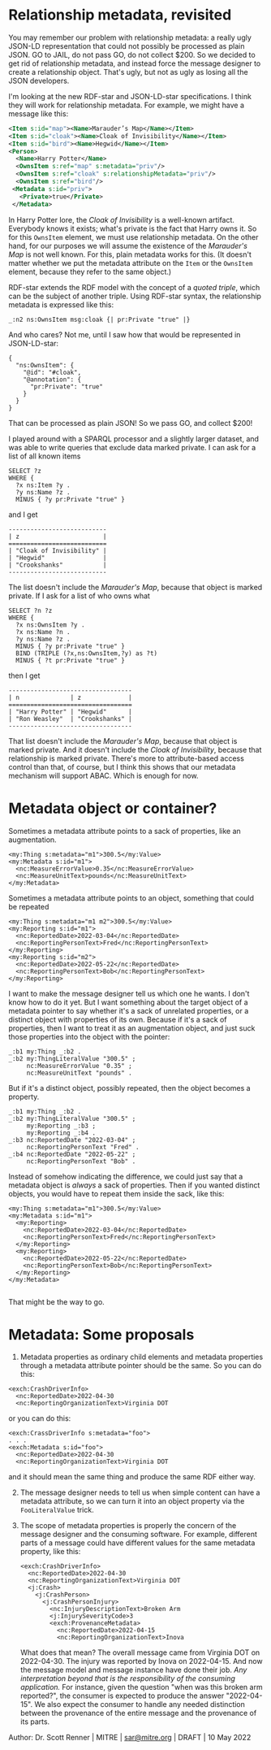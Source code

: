 # Relationship metadata, revisited

You may remember our problem with relationship metadata:  a really ugly JSON-LD representation that could not possibly be processed as plain JSON.  GO to JAIL, do not pass GO, do not collect $200.  So we decided to get rid of relationship metadata, and instead force the message designer to create a relationship object.  That's ugly, but not as ugly as losing all the JSON developers.

 I'm looking at the new RDF-star and JSON-LD-star specifications.  I think they will work for relationship metadata.  For example, we might have a message like this:

```XML
<Item s:id="map"><Name>Marauder’s Map</Name></Item>
<Item s:id="cloak"><Name>Cloak of Invisibility</Name></Item>
<Item s:id="bird"><Name>Hegwid</Name></Item>	
<Person>
  <Name>Harry Potter</Name>
  <OwnsItem s:ref="map" s:metadata="priv"/>
  <OwnsItem s:ref="cloak" s:relationshipMetadata="priv"/>
  <OwnsItem s:ref="bird"/>
 <Metadata s:id="priv">
   <Private>true</Private>
 </Metadata>
```

In Harry Potter lore, the *Cloak of Invisibility* is a well-known artifact.  Everybody knows it exists; what's private is the fact that Harry owns it.  So for this `OwnsItem` element, we must use relationship metadata.  On the other hand, for our purposes we will assume the existence of the *Marauder's Map* is not well known.  For this, plain metadata works for this.  (It doesn't matter whether we put the metadata attribute on the `Item` or the `OwnsItem` element, because they refer to the same object.)

RDF-star extends the RDF model with the concept of a *quoted triple*, which can be the subject of another triple.  Using RDF-star syntax, the relationship metadata is expressed like this:

```
_:n2 ns:OwnsItem msg:cloak {| pr:Private "true" |}
```

And who cares?  Not me, until I saw how that would be represented in JSON-LD-star:

```
{
  "ns:OwnsItem": {
    "@id": "#cloak",
    "@annotation": {
      "pr:Private": "true"
    }
  }
}
```

That can be processed as plain JSON!  So we pass GO, and collect $200!

I played around with a SPARQL processor and a slightly larger dataset, and was able to write queries that exclude data marked private.  I can ask for a list of all known items

```
SELECT ?z
WHERE {
  ?x ns:Item ?y .
  ?y ns:Name ?z .
  MINUS { ?y pr:Private "true" }
```

and I get

```
---------------------------
| z                       |
===========================
| "Cloak of Invisibility" |
| "Hegwid"                |
| "Crookshanks"           |
---------------------------
```

The list doesn't include the *Marauder's Map*, because that object is marked private.  If I ask for a list of who owns what

```
SELECT ?n ?z
WHERE {
  ?x ns:OwnsItem ?y .
  ?x ns:Name ?n .
  ?y ns:Name ?z .
  MINUS { ?y pr:Private "true" }
  BIND (TRIPLE (?x,ns:OwnsItem,?y) as ?t)
  MINUS { ?t pr:Private "true" }
```

then I get

```
----------------------------------
| n              | z             |
==================================
| "Harry Potter" | "Hegwid"      |
| "Ron Weasley"  | "Crookshanks" |
----------------------------------
```

That list doesn't include the *Marauder's Map*, because that object is marked private.  And it doesn't include the *Cloak of Invisibility*, because that relationship is marked private.  There's more to attribute-based access control than that, of course, but I think this shows that our metadata mechanism will support ABAC.  Which is enough for now.

# Metadata object or container?

Sometimes a metadata attribute points to a sack of properties, like an augmentation.

```
<my:Thing s:metadata="m1">300.5</my:Value>
<my:Metadata s:id="m1">
  <nc:MeasureErrorValue>0.35</nc:MeasureErrorValue>
  <nc:MeasureUnitText>pounds</nc:MeasureUnitText>
</my:Metadata>
```

Sometimes a metadata attribute points to an object, something that could be repeated

```
<my:Thing s:metadata="m1 m2">300.5</my:Value>
<my:Reporting s:id="m1">
  <nc:ReportedDate>2022-03-04</nc:ReportedDate>
  <nc:ReportingPersonText>Fred</nc:ReportingPersonText>
</my:Reporting>
<my:Reporting s:id="m2">
  <nc:ReportedDate>2022-05-22</nc:ReportedDate>
  <nc:ReportingPersonText>Bob</nc:ReportingPersonText>
</my:Reporting>
```

I want to make the message designer tell us which one he wants. I don't know how to do it yet.  But I want something about the target object of a metadata pointer to say whether it's a sack of unrelated properties, or a distinct object with properties of its own.  Because if it's a sack of properties, then I want to treat it as an augmentation object, and just suck those properties into the object with the pointer:

```
_:b1 my:Thing _:b2 .
_:b2 my:ThingLiteralValue "300.5" ;
     nc:MeasureErrorValue "0.35" ;
     nc:MeasureUnitText "pounds" .
```

But if it's a distinct object, possibly repeated, then the object becomes a property.

```
_:b1 my:Thing _:b2 .
_:b2 my:ThingLiteralValue "300.5" ;
     my:Reporting _:b3 ;
     my:Reporting _:b4 .
_:b3 nc:ReportedDate "2022-03-04" ;
     nc:ReportingPersonText "Fred" .
_:b4 nc:ReportedDate "2022-05-22" ;
     nc:ReportingPersonText "Bob" .     
```

Instead of somehow indicating the difference, we could just say that a metadata object is *always* a sack of properties.  Then if you wanted distinct objects, you would have to repeat them inside the sack, like this:

```
<my:Thing s:metadata="m1">300.5</my:Value>
<my:Metadata s:id="m1">
  <my:Reporting>
    <nc:ReportedDate>2022-03-04</nc:ReportedDate>
    <nc:ReportingPersonText>Fred</nc:ReportingPersonText>
  </my:Reporting>
  <my:Reporting>
    <nc:ReportedDate>2022-05-22</nc:ReportedDate>
    <nc:ReportingPersonText>Bob</nc:ReportingPersonText>
  </my:Reporting>
</my:Metadata>
  
```

That might be the way to go.

# Metadata: Some proposals

1.  Metadata properties as ordinary child elements and metadata properties through a metadata attribute pointer should be the same.  So you can do this:

   ```
   <exch:CrashDriverInfo>
     <nc:ReportedDate>2022-04-30
     <nc:ReportingOrganizationText>Virginia DOT
   ```

   or you can do this:

   ```
   <exch:CrassDriverInfo s:metadata="foo">
   . . .
   <exch:Metadata s:id="foo">
     <nc:ReportedDate>2022-04-30
     <nc:ReportingOrganizationText>Virginia DOT
   ```

   and it should mean the same thing and produce the same RDF either way.

2. The message designer needs to tell us when simple content can have a metadata attribute, so we can turn it into an object property via the `FooLiteralValue` trick.

3. The scope of metadata properties is properly the concern of the message designer and the consuming software.  For example, different parts of a message could have different values for the same metadata property, like this:

   ```
   <exch:CrashDriverInfo>
     <nc:ReportedDate>2022-04-30
     <nc:ReportingOrganizationText>Virginia DOT
     <j:Crash>
       <j:CrashPerson>
         <j:CrashPersonInjury>
           <nc:InjuryDescriptionText>Broken Arm
           <j:InjurySeverityCode>3
           <exch:ProvenanceMetadata>
             <nc:ReportedDate>2022-04-15
             <nc:ReportingOrganizationText>Inova
   ```

   What does that mean?  The overall message came from Virginia DOT on 2022-04-30. The injury was reported by Inova on 2022-04-15. And now the message model and message instance have done their job.  *Any interpretation beyond that is the responsibility of the consuming application.* For instance, given the question "when was this broken arm reported?", the consumer is expected to produce the answer "2022-04-15". We also expect the consumer to handle any needed distinction between the provenance of the entire message and the provenance of its parts.



Author: Dr. Scott Renner | MITRE | sar@mitre.org | DRAFT | 10 May 2022
